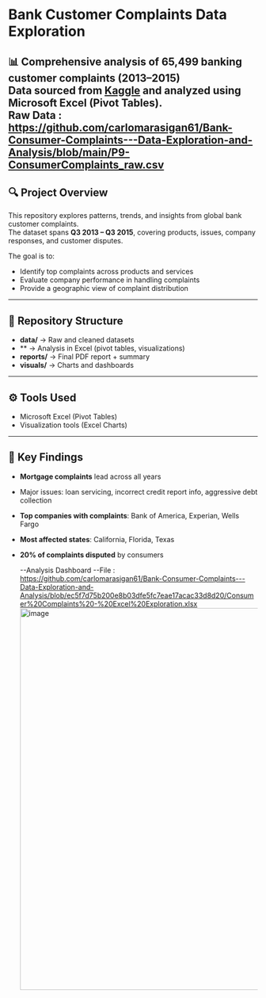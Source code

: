 # Bank Customer Complaints Data Exploration

📊 **Comprehensive analysis of 65,499 banking customer complaints (2013–2015)**  
Data sourced from [Kaggle](https://www.kaggle.com/) and analyzed using **Microsoft Excel (Pivot Tables)**.  
Raw Data : https://github.com/carlomarasigan61/Bank-Consumer-Complaints---Data-Exploration-and-Analysis/blob/main/P9-ConsumerComplaints_raw.csv
---

## 🔍 Project Overview
This repository explores patterns, trends, and insights from global bank customer complaints.  
The dataset spans **Q3 2013 – Q3 2015**, covering products, issues, company responses, and customer disputes.  

The goal is to:
- Identify top complaints across products and services  
- Evaluate company performance in handling complaints  
- Provide a geographic view of complaint distribution  

---

## 📂 Repository Structure
- **data/** → Raw and cleaned datasets  
- ** → Analysis in Excel (pivot tables, visualizations)  
- **reports/** → Final PDF report + summary  
- **visuals/** → Charts and dashboards  

---

## ⚙️ Tools Used
- Microsoft Excel (Pivot Tables)  
- Visualization tools (Excel Charts)  

---

## 📑 Key Findings
- **Mortgage complaints** lead across all years  
- Major issues: loan servicing, incorrect credit report info, aggressive debt collection  
- **Top companies with complaints**: Bank of America, Experian, Wells Fargo  
- **Most affected states**: California, Florida, Texas  
- **20% of complaints disputed** by consumers

  --Analysis Dashboard
  --File : https://github.com/carlomarasigan61/Bank-Consumer-Complaints---Data-Exploration-and-Analysis/blob/ec5f7d75b200e8b03dfe5fc7eae17acac33d8d20/Consumer%20Complaints%20-%20Excel%20Exploration.xlsx
  <img width="1168" height="771" alt="image" src="https://github.com/user-attachments/assets/7f341a46-252e-4282-b1dd-6cae9a3c41bb" />

